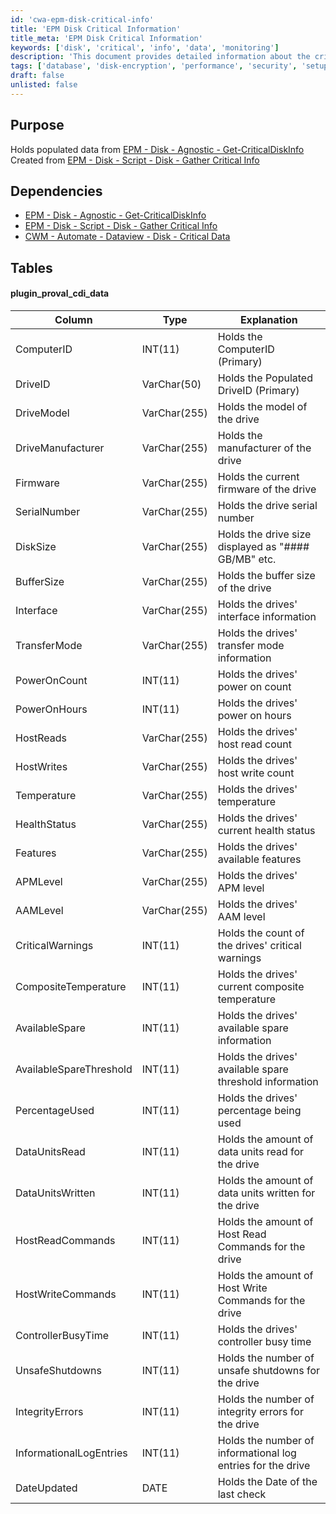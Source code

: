 ```yaml
---
id: 'cwa-epm-disk-critical-info'
title: 'EPM Disk Critical Information'
title_meta: 'EPM Disk Critical Information'
keywords: ['disk', 'critical', 'info', 'data', 'monitoring']
description: 'This document provides detailed information about the critical data collected from disk drives using the EPM Disk Agnostic Get-CriticalDiskInfo script. It outlines the dependencies, structure of the data tables, and the specific attributes recorded for each disk, ensuring effective monitoring and management of disk health and performance.'
tags: ['database', 'disk-encryption', 'performance', 'security', 'setup']
draft: false
unlisted: false
---
```

## Purpose

Holds populated data from [EPM - Disk - Agnostic - Get-CriticalDiskInfo](https://proval.itglue.com/DOC-5078775-9354506)  
Created from [EPM - Disk - Script - Disk - Gather Critical Info](https://proval.itglue.com/DOC-5078775-9371128)  

## Dependencies

- [EPM - Disk - Agnostic - Get-CriticalDiskInfo](https://proval.itglue.com/DOC-5078775-9354506)  
- [EPM - Disk - Script - Disk - Gather Critical Info](https://proval.itglue.com/DOC-5078775-9371128)  
- [CWM - Automate - Dataview - Disk - Critical Data](https://proval.itglue.com/DOC-5078775-9374639)  

## Tables

#### plugin_proval_cdi_data

| Column                     | Type           | Explanation                                      |
|---------------------------|----------------|--------------------------------------------------|
| ComputerID                | INT(11)        | Holds the ComputerID (Primary)                  |
| DriveID                   | VarChar(50)    | Holds the Populated DriveID (Primary)           |
| DriveModel                | VarChar(255)   | Holds the model of the drive                     |
| DriveManufacturer          | VarChar(255)   | Holds the manufacturer of the drive              |
| Firmware                  | VarChar(255)   | Holds the current firmware of the drive          |
| SerialNumber              | VarChar(255)   | Holds the drive serial number                    |
| DiskSize                  | VarChar(255)   | Holds the drive size displayed as "#### GB/MB" etc. |
| BufferSize                | VarChar(255)   | Holds the buffer size of the drive               |
| Interface                 | VarChar(255)   | Holds the drives' interface information          |
| TransferMode              | VarChar(255)   | Holds the drives' transfer mode information      |
| PowerOnCount              | INT(11)        | Holds the drives' power on count                 |
| PowerOnHours              | INT(11)        | Holds the drives' power on hours                 |
| HostReads                 | VarChar(255)   | Holds the drives' host read count                |
| HostWrites                | VarChar(255)   | Holds the drives' host write count               |
| Temperature               | VarChar(255)   | Holds the drives' temperature                    |
| HealthStatus              | VarChar(255)   | Holds the drives' current health status          |
| Features                  | VarChar(255)   | Holds the drives' available features             |
| APMLevel                  | VarChar(255)   | Holds the drives' APM level                      |
| AAMLevel                  | VarChar(255)   | Holds the drives' AAM level                      |
| CriticalWarnings           | INT(11)        | Holds the count of the drives' critical warnings |
| CompositeTemperature       | INT(11)        | Holds the drives' current composite temperature   |
| AvailableSpare            | INT(11)        | Holds the drives' available spare information    |
| AvailableSpareThreshold    | INT(11)        | Holds the drives' available spare threshold information |
| PercentageUsed            | INT(11)        | Holds the drives' percentage being used          |
| DataUnitsRead             | INT(11)        | Holds the amount of data units read for the drive|
| DataUnitsWritten          | INT(11)        | Holds the amount of data units written for the drive |
| HostReadCommands          | INT(11)        | Holds the amount of Host Read Commands for the drive |
| HostWriteCommands         | INT(11)        | Holds the amount of Host Write Commands for the drive |
| ControllerBusyTime        | INT(11)        | Holds the drives' controller busy time           |
| UnsafeShutdowns           | INT(11)        | Holds the number of unsafe shutdowns for the drive |
| IntegrityErrors           | INT(11)        | Holds the number of integrity errors for the drive |
| InformationalLogEntries   | INT(11)        | Holds the number of informational log entries for the drive |
| DateUpdated               | DATE           | Holds the Date of the last check                 |




